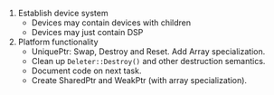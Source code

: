 1. Establish device system
    * Devices may contain devices with children
    * Devices may just contain DSP
2. Platform functionality
    * UniquePtr: Swap, Destroy and Reset. Add Array specialization.
    * Clean up `Deleter::Destroy()` and other destruction semantics.
    * Document code on next task.
    * Create SharedPtr and WeakPtr (with array specialization).